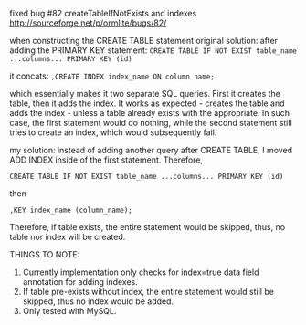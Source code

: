 fixed bug #82 createTableIfNotExists and indexes http://sourceforge.net/p/ormlite/bugs/82/


when constructing the CREATE TABLE statement
original solution:
after adding the PRIMARY KEY statement:
`CREATE TABLE IF NOT EXIST table_name
...columns...
PRIMARY KEY (id)`

it concats:
`,CREATE INDEX index_name ON column name;`

which essentially makes it two separate SQL queries. First it creates the table, then it adds the index.
It works as expected - creates the table and adds the index - unless a table already exists with the appropriate.
In such case, the first statement would do nothing, while the second statement still tries to create an index, which would subsequently fail.

my solution:
instead of adding another query after CREATE TABLE, I moved ADD INDEX inside of the first statement. Therefore,

`CREATE TABLE IF NOT EXIST table_name
...columns...
PRIMARY KEY (id)`

then

`,KEY index_name (column_name);`

Therefore, if table exists, the entire statement would be skipped, thus, no table nor index will be created.

THINGS TO NOTE:
1. Currently implementation only checks for index=true data field annotation for adding indexes.
2. If table pre-exists without index, the entire statement would still be skipped, thus no index would be added.
3. Only tested with MySQL.